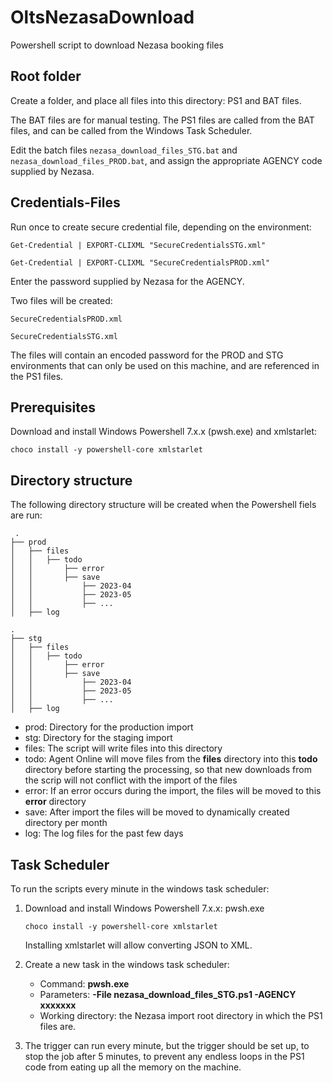 # OltsNezasaDownload
Powershell script to download Nezasa booking files

## Root folder
Create a folder, and place all files into this directory: PS1 and BAT files.

The BAT files are for manual testing. The PS1 files are called from the BAT files, and can be called from the Windows Task Scheduler.

Edit the batch files ```nezasa_download_files_STG.bat``` and ```nezasa_download_files_PROD.bat```, and assign the appropriate AGENCY code supplied by Nezasa.

## Credentials-Files

Run once to create secure credential file, depending on the environment:

```Get-Credential | EXPORT-CLIXML "SecureCredentialsSTG.xml"```

```Get-Credential | EXPORT-CLIXML "SecureCredentialsPROD.xml"```

Enter the password supplied by Nezasa for the AGENCY.

Two files will be created:

```SecureCredentialsPROD.xml```

```SecureCredentialsSTG.xml```

The files will contain an encoded password for the PROD and STG environments that can only be used on this machine, and are referenced in the PS1 files.

## Prerequisites

Download and install Windows Powershell 7.x.x (pwsh.exe) and xmlstarlet:

```choco install -y powershell-core xmlstarlet```

## Directory structure

The following directory structure will be created when the Powershell fiels are run:

     .
    ├── prod
    │   ├── files
    │   │   ├── todo
    │   │       ├── error
    │   │       ├── save
    │   │           ├── 2023-04
    │   │           ├── 2023-05
    │   │           ├── ...
    │   ├── log

    .
    ├── stg
    │   ├── files
    │   │   ├── todo
    │   │       ├── error
    │   │       ├── save
    │   │           ├── 2023-04
    │   │           ├── 2023-05
    │   │           ├── ...
    │   ├── log


- prod: Directory for the production import
- stg: Directory for the staging import
- files: The script will write files into this directory 
- todo: Agent Online will move files from the **files** directory into this **todo** directory before starting the processing, so that new downloads from the scrip will not conflict with the import of the files
- error: If an error occurs during the import, the files will be moved to this **error** directory
- save: After import the files will be moved to dynamically created directory per month
- log: The log files for the past few days

 
## Task Scheduler
 
To run the scripts every minute in the windows task scheduler:
 
1) Download and install Windows Powershell 7.x.x: pwsh.exe

	```choco install -y powershell-core xmlstarlet```
	
	Installing xmlstarlet will allow converting JSON to XML.
	
2) Create a new task in the windows task scheduler:

	- Command: **pwsh.exe** 
	- Parameters: **-File nezasa_download_files_STG.ps1 -AGENCY xxxxxxx**
	- Working directory: the Nezasa import root directory in which the PS1 files are.
	
3) The trigger can run every minute, but the trigger should be set up, to stop the job after 5 minutes, to prevent any endless loops in the PS1 code from eating up all the memory on the machine.
